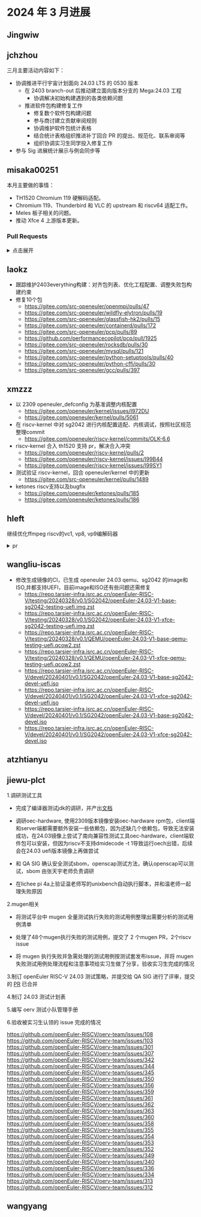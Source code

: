 # 2024 年 3 月进展

## Jingwiw


## jchzhou

三月主要活动内容如下：

- 协调推进平行宇宙计划面向 24.03 LTS 的 0530 版本
  - 在 2403 branch-out 后推动建立面向版本分支的 Mega:24.03 工程
    - 协调解决初始构建遇到的各类依赖问题
  - 推进软件包构建修复工作
    - 修复数个软件包构建问题
    - 参与商讨建立贡献审阅规则
    - 协调维护软件包统计表格
    - 结合统计表格组织推进补丁回合 PR 的提出、规范化、联系审阅等
    - 组织协调实习生同学投入修复工作
- 参与 Sig 进展统计展示与例会同步等

## misaka00251

本月主要做的事情：

 - TH1520 Chromium 119 硬解码适配。
 - Chromium 119、Thunderbird 和 VLC 的 upstream 和 riscv64 适配工作。
 - Meles 板子相关的问题。 
 - 推动 Xfce 4 上游版本更新。

### Pull Requests

<details>
  <summary>点击展开</summary>

  - https://gitee.com/src-openeuler/thunderbird/pulls/6
  - https://gitee.com/src-openeuler/podofo/pulls/3
  - https://gitee.com/src-openeuler/chromium/pulls/3
  - https://gitee.com/src-openeuler/vlc/pulls/1
  - https://gitee.com/src-openeuler/xfce4-session/pulls/18
  - https://gitee.com/src-openeuler/libxfce4ui/pulls/9
  - https://gitee.com/src-openeuler/xfce4-settings/pulls/20
  - https://gitee.com/src-openeuler/xfce4-dev-tools/pulls/12
  - https://gitee.com/src-openeuler/tumbler/pulls/14
  - https://gitee.com/src-openeuler/xfconf/pulls/8
  - https://gitee.com/src-openeuler/xfce4-appfinder/pulls/14
  - https://gitee.com/src-openeuler/Thunar/pulls/24
  - https://gitee.com/src-openeuler/xfdesktop/pulls/13
  - https://gitee.com/src-openeuler/xfce4-power-manager/pulls/13
  - https://gitee.com/src-openeuler/xfce4-panel/pulls/17
  - https://gitee.com/src-openeuler/libxfce4util/pulls/7
  - https://gitee.com/src-openeuler/mousepad/pulls/9
  - https://gitee.com/src-openeuler/ristretto/pulls/8
  - https://gitee.com/src-openeuler/garcon/pulls/16
  - https://gitee.com/src-openeuler/thunar-archive-plugin/pulls/4
  - https://gitee.com/src-openeuler/xarchiver/pulls/18
  - https://gitee.com/src-openeuler/xfce-theme-manager/pulls/5
  - https://gitee.com/src-openeuler/xfce4-battery-plugin/pulls/10
  - https://gitee.com/src-openeuler/xfce4-clipman-plugin/pulls/15
  - https://gitee.com/src-openeuler/xfce4-fsguard-plugin/pulls/10
  - https://gitee.com/src-openeuler/xfce4-genmon-plugin/pulls/10
  - https://gitee.com/src-openeuler/xfce4-mailwatch-plugin/pulls/10
  - https://gitee.com/src-openeuler/xfce4-netload-plugin/pulls/10
  - https://gitee.com/src-openeuler/xfce4-notes-plugin/pulls/11
  - https://gitee.com/src-openeuler/xfce4-notifyd/pulls/15
  - https://gitee.com/src-openeuler/xfce4-screensaver/pulls/12
  - https://gitee.com/src-openeuler/xfce4-taskmanager/pulls/13
  - https://gitee.com/src-openeuler/xfce4-terminal/pulls/13
  - https://gitee.com/src-openeuler/xfce4-verve-plugin/pulls/10
  - https://gitee.com/src-openeuler/xfce4-weather-plugin/pulls/11
  - https://gitee.com/src-openeuler/xfce4-whiskermenu-plugin/pulls/12
  - https://gitee.com/src-openeuler/gtk-layer-shell/pulls/3
  - https://gitee.com/src-openeuler/stb/pulls/43
  - https://gitee.com/src-openeuler/stb/pulls/45

</details>

## laokz

- 跟踪维护2403everything构建：对齐包列表、优化工程配置、调整失败包构建约束
- 修复10个包
  - https://gitee.com/src-openeuler/openmpi/pulls/47
  - https://gitee.com/src-openeuler/wildfly-elytron/pulls/19
  - https://gitee.com/src-openeuler/glassfish-hk2/pulls/15
  - https://gitee.com/src-openeuler/containerd/pulls/172
  - https://gitee.com/src-openeuler/pcp/pulls/89
  - https://github.com/performancecopilot/pcp/pull/1925
  - https://gitee.com/src-openeuler/rocksdb/pulls/30
  - https://gitee.com/src-openeuler/mysql/pulls/121
  - https://gitee.com/src-openeuler/python-setuptools/pulls/40
  - https://gitee.com/src-openeuler/python-cffi/pulls/30
  - https://gitee.com/src-openeuler/gcc/pulls/397

## xmzzz

- 以 2309 openeuler_defconfig 为基准调整内核配置
  - https://gitee.com/openeuler/kernel/issues/I972DU
  - https://gitee.com/openeuler/kernel/pulls/5061
- 在 riscv-kernel 中对 sg2042 进行内核配置适配、内核调试，按照社区规范整理commit
  - https://gitee.com/openeuler/riscv-kernel/commits/OLK-6.6
- riscv-kernel 合入 th1520 支持 pr，解决合入冲突
  - https://gitee.com/openeuler/riscv-kernel/pulls/2
  - https://gitee.com/openeuler/riscv-kernel/issues/I99B44
  - https://gitee.com/openeuler/riscv-kernel/issues/I99SY1
- 测试验证 riscv-kernel，回合 openeuler/kernel 中的更新
  - https://gitee.com/src-openeuler/kernel/pulls/1489
- ketones riscv支持以及bugfix
  - https://gitee.com/openeuler/ketones/pulls/185
  - https://gitee.com/openeuler/ketones/pulls/186

## hleft

继续优化ffmpeg riscv的vc1, vp8, vp9编解码器

<details>
  <summary>pr</summary>

- https://patchwork.ffmpeg.org/project/ffmpeg/patch/CAEa-L+t=EBmDtCu3Y+ezvUp7VLR_R0OC22XkJ5TheyasQk_2nA@mail.gmail.com/
- https://patchwork.ffmpeg.org/project/ffmpeg/patch/CAEa-L+tcAyGUmeRC_F8tQ0k5-noR7JYGRdi=rTmgET3LyvR+qw@mail.gmail.com/
- https://patchwork.ffmpeg.org/project/ffmpeg/patch/CAEa-L+u6ZH43W2mqEf4Y3f_WpXkKkKTvkyvx_Lym__4Lyz=rTQ@mail.gmail.com/
- https://patchwork.ffmpeg.org/project/ffmpeg/patch/CAEa-L+ukSHtBkV5zyeRZ8QXBvGUrkGKRpgNmyKvQv2=ydnM76A@mail.gmail.com/
- https://patchwork.ffmpeg.org/project/ffmpeg/patch/CAEa-L+uzHchDAWOfUgFx3rCNRNjV5j5Ni6xTHU6UC4_MkPsWDQ@mail.gmail.com/
- https://patchwork.ffmpeg.org/project/ffmpeg/patch/CAEa-L+v3esK2cumf+xaB8H9xvhxp7C8SNVKUsR7qnphHBszRPg@mail.gmail.com/
- https://patchwork.ffmpeg.org/project/ffmpeg/patch/CAEa-L+uQSB=Ok5WLYg2SNS-q_2MhbvovScsXJKkLEYGOP7np2A@mail.gmail.com/
- https://patchwork.ffmpeg.org/project/ffmpeg/patch/CAEa-L+ucAaY=sPBkoDQBMfzcys=ny7SBuYvw2tEeD-FVwRBbog@mail.gmail.com/
- https://patchwork.ffmpeg.org/project/ffmpeg/patch/CAEa-L+uy4=0_zwphy5JLPXV5HynBhCpEdtsn+mD_74cBg1UNmw@mail.gmail.com/
- https://patchwork.ffmpeg.org/project/ffmpeg/patch/CAEa-L+sr-7vAHBVr5_A_q6-fKT3p=TUbdijyJhjVUwQ=sVmc-A@mail.gmail.com/
- https://patchwork.ffmpeg.org/project/ffmpeg/patch/CAEa-L+vK=BhUrxz=AR4QHC0Qu6_ZXNKPYG2G4hhc6=AhyKUmmw@mail.gmail.com/
- https://patchwork.ffmpeg.org/project/ffmpeg/patch/CAEa-L+uiHaO=rrkE=v1nLHEVLmXHNVbH-tTW7gaavHNQGZFoqA@mail.gmail.com/
- https://patchwork.ffmpeg.org/project/ffmpeg/patch/CAEa-L+tLwkOZ3HGroeABHZwo3Fh-=z__AvYP41TT6UWRQ49fBA@mail.gmail.com/
- https://patchwork.ffmpeg.org/project/ffmpeg/patch/CAEa-L+sfif7QTeHpJ1YL-N+++7Ojn9H4LUtYW0iEBgdKih2LOg@mail.gmail.com/
- https://patchwork.ffmpeg.org/project/ffmpeg/patch/CAEa-L+ufSN=dKKUsEZ9+WKpn+YB1jasm3g46jTj2DiGKXAYjMA@mail.gmail.com/
- https://patchwork.ffmpeg.org/project/ffmpeg/patch/CAEa-L+vaCwv5ur1G=Bvi=mJVeAfDhxB9ziqNmuc+v+mDStWsGQ@mail.gmail.com/
</details>

## wangliu-iscas
- 修改生成镜像的CI，已生成 openeuler 24.03 qemu、sg2042 的image和ISO,并都支持UEFI，目前image和ISO还有些问题还需修复
  - https://repo.tarsier-infra.isrc.ac.cn/openEuler-RISC-V/testing/20240328/v0.1/SG2042/openEuler-24.03-V1-base-sg2042-testing-uefi.img.zst
  - https://repo.tarsier-infra.isrc.ac.cn/openEuler-RISC-V/testing/20240328/v0.1/SG2042/openEuler-24.03-V1-xfce-sg2042-testing-uefi.img.zst
  - https://repo.tarsier-infra.isrc.ac.cn/openEuler-RISC-V/testing/20240328/v0.1/QEMU/openEuler-24.03-V1-base-qemu-testing-uefi.qcow2.zst
  - https://repo.tarsier-infra.isrc.ac.cn/openEuler-RISC-V/testing/20240328/v0.1/QEMU/openEuler-24.03-V1-xfce-qemu-testing-uefi.qcow2.zst
  - https://repo.tarsier-infra.isrc.ac.cn/openEuler-RISC-V/devel/20240401/v0.1/SG2042/openEuler-24.03-V1-base-sg2042-devel-uefi.iso
  - https://repo.tarsier-infra.isrc.ac.cn/openEuler-RISC-V/devel/20240401/v0.1/SG2042/openEuler-24.03-V1-xfce-sg2042-devel-uefi.iso
  - https://repo.tarsier-infra.isrc.ac.cn/openEuler-RISC-V/devel/20240401/v0.1/SG2042/openEuler-24.03-V1-base-sg2042-devel.iso
  - https://repo.tarsier-infra.isrc.ac.cn/openEuler-RISC-V/devel/20240401/v0.1/SG2042/openEuler-24.03-V1-xfce-sg2042-devel.iso
  
## atzhtianyu


## jiewu-plct
1.调研测试工具

- 完成了编译器测试jdk的调研，并产出[文档](https://gitee.com/jean9823/openEuler_riscv_test/blob/master/openEuler_riscv_compiler_test/%E5%9C%A8openEuler%20riscv64%E4%B8%AD%E5%AF%B9openjdk%E6%89%A7%E8%A1%8C%E6%B5%8B%E8%AF%95.md)

- 调研oec-hardware, 使用2309版本镜像安装oec-hardware rpm包，client端和server端都需要额外安装一些依赖包，因为还缺几个依赖包，导致无法安装成功，在24.03镜像上尝试了南向兼容性测试工具oec-hardware，client端软件包可以安装，但因为riscv不支持dmidecode -t 1导致运行oech出错，后续会在24.03 uefi版本镜像上再做尝试

- 和 QA SIG 确认安全测试sbom，openscap测试方法，确认openscap可以测试，sbom 由张天宇老师负责调研

- 在lichee pi 4a上验证温老师写的unixbench自动执行脚本，并和温老师一起理失败原因

2.mugen相关

- 将测试平台中 mugen 全量测试执行失败的测试用例整理出需要分析的测试用例清单

- 处理了48个mugen执行失败的测试用例，提交了 2 个mugen PR，2个riscv issue

- 将 mugen 执行失败并急需处理的测试用例按测试套发布issue，并将 mugen 失败测试用例处理流程和注意事项给实习生做了分享，验收实习生完成的情况

3.制订 openEuler RISC-V 24.03 测试策略，并提交给 QA SIG 进行了评审，提交的 [PR](https://gitee.com/openeuler/QA/pulls/681) 已合并 

4.制订 24.03 测试计划表

5.编写 oerv 测试小队管理手册

6.验收被实习生认领的 issue 完成的情况 

https://github.com/openEuler-RISCV/oerv-team/issues/108
https://github.com/openEuler-RISCV/oerv-team/issues/103
https://github.com/openEuler-RISCV/oerv-team/issues/301
https://github.com/openEuler-RISCV/oerv-team/issues/307
https://github.com/openEuler-RISCV/oerv-team/issues/342
https://github.com/openEuler-RISCV/oerv-team/issues/344
https://github.com/openEuler-RISCV/oerv-team/issues/345
https://github.com/openEuler-RISCV/oerv-team/issues/350
https://github.com/openEuler-RISCV/oerv-team/issues/356
https://github.com/openEuler-RISCV/oerv-team/issues/359
https://github.com/openEuler-RISCV/oerv-team/issues/361
https://github.com/openEuler-RISCV/oerv-team/issues/362
https://github.com/openEuler-RISCV/oerv-team/issues/363
https://github.com/openEuler-RISCV/oerv-team/issues/360
https://github.com/openEuler-RISCV/oerv-team/issues/358
https://github.com/openEuler-RISCV/oerv-team/issues/355
https://github.com/openEuler-RISCV/oerv-team/issues/354
https://github.com/openEuler-RISCV/oerv-team/issues/353
https://github.com/openEuler-RISCV/oerv-team/issues/352
https://github.com/openEuler-RISCV/oerv-team/issues/349
https://github.com/openEuler-RISCV/oerv-team/issues/340
https://github.com/openEuler-RISCV/oerv-team/issues/336
https://github.com/openEuler-RISCV/oerv-team/issues/334
https://github.com/openEuler-RISCV/oerv-team/issues/313
https://github.com/openEuler-RISCV/oerv-team/issues/312


## wangyang


